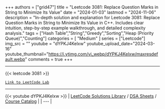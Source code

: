 
+++
authors = ["grid47"]
title = "Leetcode 3081: Replace Question Marks in String to Minimize Its Value"
date = "2024-01-03"
lastmod = "2024-11-06"
description = "In-depth solution and explanation for Leetcode 3081: Replace Question Marks in String to Minimize Its Value in C++. Includes clear intuition, step-by-step example walkthrough, and detailed complexity analysis."
tags = ["Hash Table","String","Greedy","Sorting","Heap (Priority Queue)","Counting"]
categories = [
    "Medium"
]
series = ["Leetcode"]
img_src = ""
youtube = "dYPKJ4Kelxw"
youtube_upload_date="2024-03-16"
youtube_thumbnail="https://i.ytimg.com/vi_webp/dYPKJ4Kelxw/maxresdefault.webp"
comments = true
+++



---
{{< leetcode 3081 >}}

[`Link to LeetCode Lab`](https://leetcode.com/problems/replace-question-marks-in-string-to-minimize-its-value/description/)

---
{{< youtube dYPKJ4Kelxw >}}
| [LeetCode Solutions Library](https://grid47.xyz/leetcode/) / [DSA Sheets](https://grid47.xyz/sheets/) / [Course Catalog](https://grid47.xyz/courses/) |
| --- |
